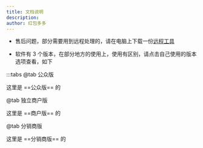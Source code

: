 ```yaml
---
title: 文档说明
description: 
author: 红包多多
---
```


- 售后问题，部分需要用到远程处理的，请在电脑上下载一份[远程工具](https://www.faqun.cn/todesk)

- 软件有 3 个版本，在部分地方的使用上，使用有区别，请点击自己使用的版本选项查看，如下

:::tabs
@tab 公众版

这里是 ==公众版== 的

@tab 独立商户版

这里是 ==商户版== 的

@tab 分销商版

这里是 ==分销商版== 的